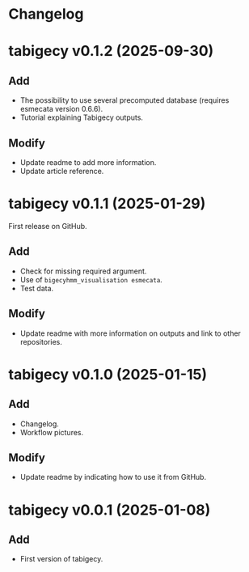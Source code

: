 # Changelog

# tabigecy v0.1.2 (2025-09-30)

## Add

* The possibility to use several precomputed database (requires esmecata version 0.6.6).
* Tutorial explaining Tabigecy outputs.

## Modify

* Update readme to add more information.
* Update article reference.

# tabigecy v0.1.1 (2025-01-29)

First release on GitHub.

## Add

* Check for missing required argument.
* Use of `bigecyhmm_visualisation esmecata`.
* Test data.

## Modify

* Update readme with more information on outputs and link to other repositories.

# tabigecy v0.1.0 (2025-01-15)

## Add

* Changelog.
* Workflow pictures.

## Modify

* Update readme by indicating how to use it from GitHub.

# tabigecy v0.0.1 (2025-01-08)

## Add

* First version of tabigecy.